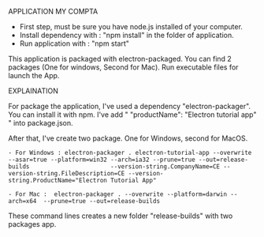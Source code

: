 APPLICATION MY COMPTA

- First step, must be sure you have node.js installed of your computer.
- Install dependency with : "npm install" in the folder of application.
- Run application with : "npm start"

This application is packaged with electron-packaged.
You can find 2 packages (One for windows, Second for Mac). Run executable files for launch the App.

EXPLAINATION

For package the application, I've used a dependency "electron-packager". You can install it with npm.
I've add " "productName": "Electron tutorial app" " into package.json.

After that, I've create two package. One for Windows, second for MacOS.
    
    - For Windows : electron-packager . electron-tutorial-app --overwrite --asar=true --platform=win32 --arch=ia32 --prune=true --out=release-builds                       --version-string.CompanyName=CE --version-string.FileDescription=CE --version-string.ProductName="Electron Tutorial App"

    - For Mac :  electron-packager . --overwrite --platform=darwin --arch=x64  --prune=true --out=release-builds

These command lines creates a new folder "release-builds" with two packages app.